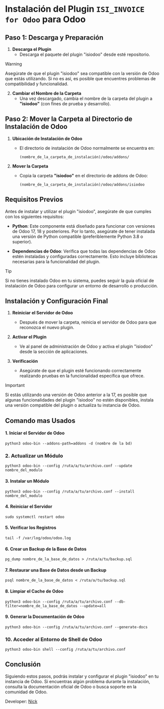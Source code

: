 # Instalación del Plugin `ISI_INVOICE for Odoo` para Odoo

## Paso 1: Descarga y Preparación

1. **Descarga el Plugin**
   - Descarga el paquete del plugin "isiodoo" desde esté repositorio.
  
> [!WARNING]
> Asegúrate de que el plugin "isiodoo" sea compatible con la versión de Odoo que estás utilizando. Si no es así, es posible que encuentres problemas de compatibilidad y funcionalidad.

2. **Cambiar el Nombre de la Carpeta**
   - Una vez descargado, cambia el nombre de la carpeta del plugin a **"isiodoo"** (con fines de prueba y desarrollo).

## Paso 2: Mover la Carpeta al Directorio de Instalación de Odoo

1. **Ubicación de Instalación de Odoo**
   - El directorio de instalación de Odoo normalmente se encuentra en:
     ```
     (nombre_de_la_carpeta_de_instalación)/odoo/addons/
     ```

2. **Mover la Carpeta**
   - Copia la carpeta **"isiodoo"** en el directorio de addons de Odoo:
     ```
     (nombre_de_la_carpeta_de_instalación)/odoo/addons/isiodoo
     ```

## Requisitos Previos

Antes de instalar y utilizar el plugin "isiodoo", asegúrate de que cumples con los siguientes requisitos:

- **Python**: Este componente está diseñado para funcionar con versiones de Odoo 17, 18 y posteriores. Por lo tanto, asegúrate de tener instalada una versión de Python compatible (preferiblemente Python 3.8 o superior).

- **Dependencias de Odoo**: Verifica que todas las dependencias de Odoo estén instaladas y configuradas correctamente. Esto incluye bibliotecas necesarias para la funcionalidad del plugin.

> [!TIP]
> Si no tienes instalado Odoo en tu sistema, puedes seguir la guía oficial de instalación de Odoo para configurar un entorno de desarrollo o producción.


## Instalación y Configuración Final

1. **Reiniciar el Servidor de Odoo**
   - Después de mover la carpeta, reinicia el servidor de Odoo para que reconozca el nuevo plugin.

2. **Activar el Plugin**
   - Ve al panel de administración de Odoo y activa el plugin "isiodoo" desde la sección de aplicaciones.

3. **Verificación**
   - Asegúrate de que el plugin esté funcionando correctamente realizando pruebas en la funcionalidad específica que ofrece.
  
> [!IMPORTANT]
> Si estás utilizando una versión de Odoo anterior a la 17, es posible que algunas funcionalidades del plugin "isiodoo" no estén disponibles, instala una versión compatible del plugin o actualiza tu instancia de Odoo.

## Comando mas Usados

#### 1. Iniciar el Servidor de Odoo
 ```
python3 odoo-bin --addons-path=addons -d (nombre de la bd)
 ```
### 2. Actualizar un Módulo
 ```
python3 odoo-bin --config /ruta/a/tu/archivo.conf --update nombre_del_modulo
 ```
#### 3. Instalar un Módulo
 ```
python3 odoo-bin --config /ruta/a/tu/archivo.conf --install nombre_del_modulo
 ```
#### 4. Reiniciar el Servidor
 ```
sudo systemctl restart odoo
 ```
#### 5. Verificar los Registros
 ```
tail -f /var/log/odoo/odoo.log
 ```
#### 6. Crear un Backup de la Base de Datos
 ```
pg_dump nombre_de_la_base_de_datos > /ruta/a/tu/backup.sql
 ```
#### 7. Restaurar una Base de Datos desde un Backup
 ```
psql nombre_de_la_base_de_datos < /ruta/a/tu/backup.sql
 ```
#### 8. Limpiar el Cache de Odoo
 ```
python3 odoo-bin --config /ruta/a/tu/archivo.conf --db-filter=nombre_de_la_base_de_datos --update=all
 ```
#### 9. Generar la Documentación de Odoo
 ```
python3 odoo-bin --config /ruta/a/tu/archivo.conf --generate-docs
 ```
### 10. Acceder al Entorno de Shell de Odoo
 ```
python3 odoo-bin shell --config /ruta/a/tu/archivo.conf
 ```

## Conclusión

Siguiendo estos pasos, podrás instalar y configurar el plugin "isiodoo" en tu instancia de Odoo. Si encuentras algún problema durante la instalación, consulta la documentación oficial de Odoo o busca soporte en la comunidad de Odoo.

Developer: [Nick](https://www.linkedin.com/in/nickynn/)

